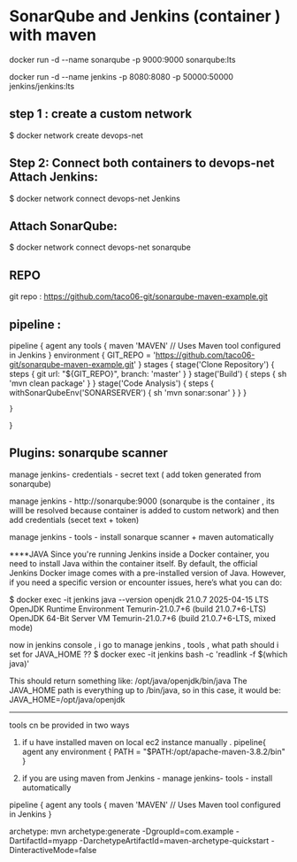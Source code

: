 SonarQube and Jenkins (container ) with maven
==============================================

docker run -d --name sonarqube -p 9000:9000 sonarqube:lts

docker run -d --name jenkins -p 8080:8080 -p 50000:50000 jenkins/jenkins:lts


step 1 :  create a custom network
------------------------------------
$ docker network create devops-net


Step 2: Connect both containers to devops-net
Attach Jenkins:
--------------------------------------------------

$ docker network connect devops-net Jenkins

Attach SonarQube:
---------------------------------------------------
$ docker network connect devops-net sonarqube

REPO
-------------------------------------------------------------------------
git repo :  https://github.com/taco06-git/sonarqube-maven-example.git

pipeline : 
----------------------------------------------------------------------
pipeline {
    agent any
    tools {
        maven 'MAVEN'  // Uses Maven tool configured in Jenkins
    }
    environment {
        GIT_REPO = 'https://github.com/taco06-git/sonarqube-maven-example.git'
    }
    stages {
        stage('Clone Repository') {
            steps {
                git url: "${GIT_REPO}", branch: 'master'
            }
        }
        stage('Build') {
            steps {
                sh 'mvn clean package'
            }
        }
        stage('Code Analysis') {
            steps {
                withSonarQubeEnv('SONARSERVER') {
                    sh 'mvn sonar:sonar'
                }
            }
        }
      
    }
}

Plugins: sonarqube scanner
---------------------------------------------------------------------------

manage jenkins- credentials - secret text ( add token generated from sonarqube)

manage jenkins - http://sonarqube:9000 (sonarqube is the container , its willl be resolved because container is added to custom network) and then add credentials (secet text + token)

manage jenkins - tools - install sonarque scanner + maven automatically 

****JAVA
Since you're running Jenkins inside a Docker container, you need to install Java within the container itself. By default, the official Jenkins Docker image comes with a pre-installed version of Java. However, if you need a specific version or encounter issues, here’s what you can do:

$ docker exec -it jenkins java --version 
openjdk 21.0.7 2025-04-15 LTS OpenJDK Runtime Environment Temurin-21.0.7+6 (build 21.0.7+6-LTS) OpenJDK 64-Bit Server VM Temurin-21.0.7+6 (build 21.0.7+6-LTS, mixed mode)

now in jenkins console , i go to manage jenkins , tools , what path should i set for JAVA_HOME ??
$ docker exec -it jenkins bash -c 'readlink -f $(which java)'

This should return something like:  /opt/java/openjdk/bin/java   The JAVA_HOME path is everything up to /bin/java, so in this case, it would be:
JAVA_HOME=/opt/java/openjdk

------------

tools cn be provided in two ways 

1) if u have installed maven on local ec2 instance manually .
pipeline{
    agent any
    environment {
        PATH = "$PATH:/opt/apache-maven-3.8.2/bin"
    }

2.  if you are using maven from Jenkins - manage jenkins- tools - install automatically 

pipeline {
    agent any
    tools {
        maven 'MAVEN'  // Uses Maven tool configured in Jenkins
    }



archetype:
mvn archetype:generate -DgroupId=com.example -DartifactId=myapp -DarchetypeArtifactId=maven-archetype-quickstart -DinteractiveMode=false



